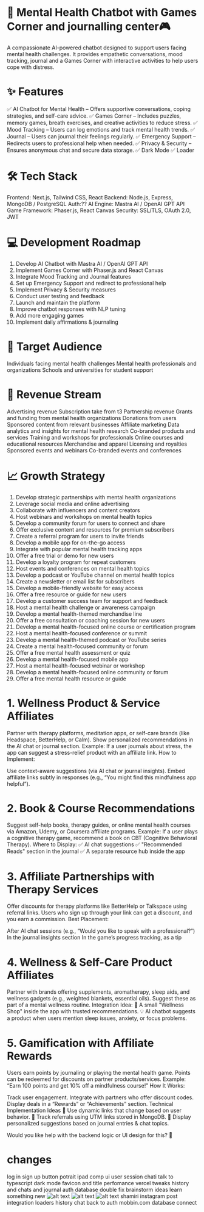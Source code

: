 # 🧠 Mental Health Chatbot with Games Corner and journalling center🎮
A compassionate AI-powered chatbot designed to support users facing mental health challenges. It provides empathetic conversations, mood tracking, journal and a Games Corner with interactive activities to help users cope with distress.

# ✨ Features
✅ AI Chatbot for Mental Health – Offers supportive conversations, coping strategies, and self-care advice.
✅ Games Corner – Includes puzzles, memory games, breath exercises, and creative activities to reduce stress.
✅ Mood Tracking – Users can log emotions and track mental health trends.
✅ Journal – Users can journal their feelings regularly.
✅ Emergency Support – Redirects users to professional help when needed.
✅ Privacy & Security – Ensures anonymous chat and secure data storage.
✅ Dark Mode 
✅ Loader


# 🛠️ Tech Stack
Frontend: Next.js, Tailwind CSS, React
Backend: Node.js, Express, MongoDB / PostgreSQL
Auth:??
AI Engine: Mastra AI / OpenAI GPT API
Game Framework: Phaser.js, React Canvas
Security: SSL/TLS, OAuth 2.0, JWT

# 💻 Development Roadmap
1. Develop AI Chatbot with Mastra AI / OpenAI GPT API
2. Implement Games Corner with Phaser.js and React Canvas
3. Integrate Mood Tracking and Journal features
4. Set up Emergency Support and redirect to professional help
5. Implement Privacy & Security measures
6. Conduct user testing and feedback
7. Launch and maintain the platform
8. Improve chatbot responses with NLP tuning
9. Add more engaging games
10. Implement daily affirmations & journaling

# 👥 Target Audience
Individuals facing mental health challenges
Mental health professionals and organizations
Schools and universities for student support

# 💸 Revenue Stream
Advertising revenue
Subscription
take from t3
Partnership revenue
Grants and funding from mental health organizations
Donations from users
Sponsored content from relevant businesses
Affiliate marketing
Data analytics and insights for mental health research
Co-branded products and services
Training and workshops for professionals
Online courses and educational resources
Merchandise and apparel
Licensing and royalties
Sponsored events and webinars
Co-branded events and conferences

# 📈 Growth Strategy
1. Develop strategic partnerships with mental health organizations
2. Leverage social media and online advertising
3. Collaborate with influencers and content creators
4. Host webinars and workshops on mental health topics
5. Develop a community forum for users to connect and share
6. Offer exclusive content and resources for premium subscribers
7. Create a referral program for users to invite friends
8. Develop a mobile app for on-the-go access
9. Integrate with popular mental health tracking apps
10. Offer a free trial or demo for new users
11. Develop a loyalty program for repeat customers
12. Host events and conferences on mental health topics
13. Develop a podcast or YouTube channel on mental health topics
14. Create a newsletter or email list for subscribers
15. Develop a mobile-friendly website for easy access
16. Offer a free resource or guide for new users
17. Develop a customer success team for support and feedback
18. Host a mental health challenge or awareness campaign
19. Develop a mental health-themed merchandise line
20. Offer a free consultation or coaching session for new users
21. Develop a mental health-focused online course or certification program
22. Host a mental health-focused conference or summit
23. Develop a mental health-themed podcast or YouTube series
24. Create a mental health-focused community or forum
25. Offer a free mental health assessment or quiz
26. Develop a mental health-focused mobile app
27. Host a mental health-focused webinar or workshop
28. Develop a mental health-focused online community or forum
29. Offer a free mental health resource or guide

# 1. Wellness Product & Service Affiliates
Partner with therapy platforms, meditation apps, or self-care brands (like Headspace, BetterHelp, or Calm).
Show personalized recommendations in the AI chat or journal section.
Example: If a user journals about stress, the app can suggest a stress-relief product with an affiliate link.
How to Implement:

Use context-aware suggestions (via AI chat or journal insights).
Embed affiliate links subtly in responses (e.g., “You might find this mindfulness app helpful”).
# 2. Book & Course Recommendations
Suggest self-help books, therapy guides, or online mental health courses via Amazon, Udemy, or Coursera affiliate programs.
Example: If a user plays a cognitive therapy game, recommend a book on CBT (Cognitive Behavioral Therapy).
Where to Display:
✅ AI chat suggestions
✅ "Recommended Reads" section in the journal
✅ A separate resource hub inside the app

# 3. Affiliate Partnerships with Therapy Services
Offer discounts for therapy platforms like BetterHelp or Talkspace using referral links.
Users who sign up through your link can get a discount, and you earn a commission.
Best Placement:

After AI chat sessions (e.g., “Would you like to speak with a professional?”)
In the journal insights section
In the game’s progress tracking, as a tip
# 4. Wellness & Self-Care Product Affiliates
Partner with brands offering supplements, aromatherapy, sleep aids, and wellness gadgets (e.g., weighted blankets, essential oils).
Suggest these as part of a mental wellness routine.
Integration Idea:
🛒 A small "Wellness Shop" inside the app with trusted recommendations.
💡 AI chatbot suggests a product when users mention sleep issues, anxiety, or focus problems.

# 5. Gamification with Affiliate Rewards
Users earn points by journaling or playing the mental health game.
Points can be redeemed for discounts on partner products/services.
Example: “Earn 100 points and get 10% off a mindfulness course!”
How It Works:

Track user engagement.
Integrate with partners who offer discount codes.
Display deals in a “Rewards” or “Achievements” section.
Technical Implementation Ideas
🔹 Use dynamic links that change based on user behavior.
🔹 Track referrals using UTM links stored in MongoDB.
🔹 Display personalized suggestions based on journal entries & chat topics.

Would you like help with the backend logic or UI design for this? 🚀

# changes
log in sign up button
potrait ipad
comp ui
user session
chati talk to 
typescript
dark mode
favicon and title
perfomance vercel tweaks
history and chats and journal auth
database double fix
brainstorm ideas
learn something new
![alt text](image-1.png)
![alt text](image-1.png)
![alt text](image-2.png)
shamiri instagram post integration
loaders
history chat
back to auth
mobbin.com
database connect

